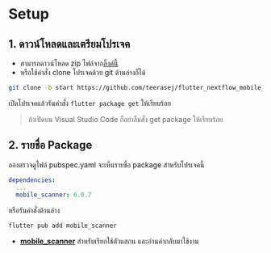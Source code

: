 
# Setup 

## 1. ดาวน์โหลดและเตรียมโปรเจค

- สามารถดาวน์โหลด zip ไฟล์จาก[ลิ้งค์นี้](https://github.com/teerasej/flutter_nextflow_mobile_scanner_2/tree/start)
- หรือใช้คำสั่ง clone โปรเจคด้วย git ด้านล่างก็ได้ 

```bash
git clone -b start https://github.com/teerasej/flutter_nextflow_mobile_scanner_2/
```

เปิดโปรเจคแล้วรันคำสั่ง `flutter package get` ให้เรียบร้อย

> ถ้าเปิดบน Visual Studio Code ก็อย่าลืมสั่ง get package ให้เรียบร้อย


## 2. รายชื่อ Package

ลองตรวจดูไฟล์ pubspec.yaml จะเห็นรายชื่อ package สำหรับโปรเจคนี้

```yaml
dependencies:
  ...
  mobile_scanner: 6.0.7
```
หรือรันคำสั่งด้านล่าง

```bash
flutter pub add mobile_scanner
```

- **[mobile_scanner](https://pub.dev/packages/mobile_scanner)** สำหรับเรียกใช้ตัวแสกน และอ่านค่ากลับมาใช้งาน

